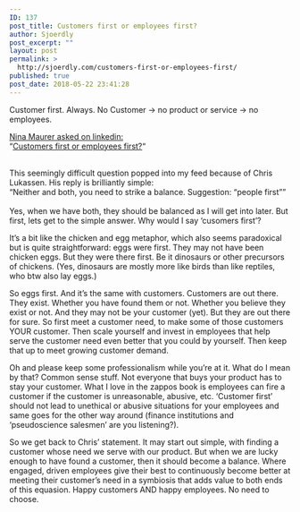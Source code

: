 ```yaml
---
ID: 137
post_title: Customers first or employees first?
author: Sjoerdly
post_excerpt: ""
layout: post
permalink: >
  http://sjoerdly.com/customers-first-or-employees-first/
published: true
post_date: 2018-05-22 23:41:28
---
```

<p dir="auto">Customer first. Always. No Customer -> no product or service -> no employees. <br></p><p dir="auto"><a href="https://www.linkedin.com/feed/update/urn:li:activity:6404648947884924928" target="_blank">Nina Maurer asked on linkedin:</a><br>“<a href="https://www.linkedin.com/feed/update/urn:li:activity:6404648947884924928" target="_blank">Customers first or employees first?</a>“<br><br></p><p dir="auto">This seemingly difficult question popped into my feed because of Chris Lukassen. His reply is brilliantly simple:<br>“Neither and both, you need to strike a balance. Suggestion: “people first””<br><br>Yes, when we have both, they should be balanced as I will get into later. But first, lets get to the simple answer. Why would I say ‘cusomers first’?<br></p><p dir="auto">It’s a bit like the chicken and egg metaphor, which also seems paradoxical but is quite straightforward: eggs were first. They may not have been chicken eggs. But they were there first. Be it dinosaurs or other precursors of chickens. (Yes, dinosaurs are mostly more like birds than like reptiles, who btw also lay eggs.)<br></p><p>So eggs first. And it’s the same with customers. Customers are out there. They exist. Whether you have found them or not. Whether you believe they exist or not. And they may not be your customer (yet). But they are out there for sure. So first meet a customer need, to make some of those customers YOUR customer. Then scale yourself and invest in employees that help serve the customer need even better that you could by yourself. Then keep that up to meet growing customer demand. <br></p><p dir="ltr">Oh and please keep some professionalism while you’re at it. What do I mean by that? Common sense stuff. Not everyone that buys your product has to stay your customer. What I love in the zappos book is employees can fire a customer if the customer is unreasonable, abusive, etc. ‘Customer first’ should not lead to unethical or abusive situations for your employees and same goes for the other way around (finance institutions and ‘pseudoscience salesmen’ are you listening?).<br></p><p dir="ltr">So we get back to Chris’ statement. It may start out simple, with finding a customer whose need we serve with our product. But when we are lucky enough to have found a customer, then it should become a balance. Where engaged, driven employees give their best to continuously become better at meeting their customer’s need in a symbiosis that adds value to both ends of this equasion. Happy customers AND happy employees. No need to choose.</p>
